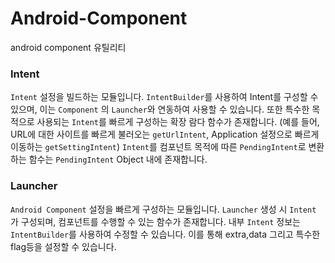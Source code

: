 # Android-Component
android component 유틸리티

### Intent
`Intent` 설정을 빌드하는 모듈입니다. `IntentBuilder`를 사용하여 Intent를 구성할 수 있으며, 이는 `Component` 의 `Launcher`와 연동하여 사용할 수 있습니다.
또한 특수한 목적으로 사용되는 `Intent`를 빠르게 구성하는 확장 람다 함수가 존재합니다. (예를 들어, URL에 대한 사이트를 빠르게 불러오는 `getUrlIntent`, Application 설정으로 빠르게 이동하는 `getSettingIntent`)
`Intent`를 컴포넌트 목적에 따른 `PendingIntent`로 변환하는 함수는 `PendingIntent` Object 내에 존재합니다.

### Launcher
`Android Component` 설정을 빠르게 구성하는 모듈입니다.
`Launcher` 생성 시 `Intent` 가 구성되며, 컴포넌트를 수행할 수 있는 함수가 존재합니다. 내부 `Intent` 정보는 `IntentBuilder`를 사용하여 수정할 수 있습니다. 이를 통해 extra,data 그리고 특수한 flag등을 설정할 수 있습니다.







